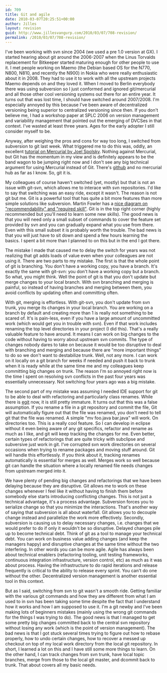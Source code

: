 ```yaml
---
id: 709
title: Git and agile
date: 2010-03-07T20:25:51+00:00
author: Jilles
layout: revision
guid: http://www.jillesvangurp.com/2010/03/07/708-revision/
permalink: /2010/03/07/708-revision/
---
```

I've been working with svn since 2004 (we used a pre  1.0 version at GX). I started hearing about git around the 2006-2007 when the Linus Torvalds replacement for Bitkeeper started maturing enough for other people to use it. I met people working on Maemo (the Debian based OS for the N770, N800, N810, and recently the N900) in Nokia who were really enthusiastic about it in 2008. They had to use it to work with all the upstream projects Maemo depends on and they loved it. When I moved to Berlin everybody there was using subversion so I just conformed and ignored git/mercurial and all those other cool versioning systems out there for an entire year. It turns out that was lost time, I should have switched around 2007/2008. I'm especially annoyed by this because I've been aware of decentralized versioning being superior to centralized versioning since then. If you don't believe me, I had a workshop paper at SPLC 2006 on version management and variability management that pointed out the emerging of DVCSes in that context. I've wasted at least three years. Ages for the early adopter I still consider myself to be.

Anyway, after weighing the pros and cons for way too long, I switched from subversion to git last week. What triggered me to do this was, oddly, an excellent <a href="http://hginit.com/00.html">tutorial on Mercurial by Joel Spolsky</a>. Nothing against Mercurial, but Git has the momentum in my view and is definitely appears to be the band wagon to be jumping right now and I don't see any big technical argument for using Mercurial instead of Git. There's <a href="http://github.com/">github</a> and no mercurial hub as far as I know. So, git it is.

My colleagues of course haven't switched (yet, mostly) but that is not an issue with git-svn, which allows me to interace with svn repositories. I'd like to say that switching was an easy ride, except it wasn't. The reason is not git but me.  Git is a powerful tool that has quite a bit more features than more simple solutions like subversion. Martin Fowler has a <a href="http://martinfowler.com/bliki/VersionControlTools.html">nice diagram on "recommendability" and "required skill"</a>. Git is in the top right corner (highly recommended but you'll need to learn some new skills). The good news is that you will need only a small subset of commands to cover the feature set provided by svn and you can gradually expand what you use from there. Even with this small subset it is probably worth the trouble. The bad news is that you will just have to sit down and spend a few hours learning the basics. I spent a bit more than I planned to on this but in the end I got there.

The mistake I made that caused me to delay the switch for years was not realizing that git adds loads of value even when your colleagues are not using it. There are two parts to my mistake. The first is that the whole point of git is branching. You don't have a working copy, you have a branch. It's exactly the same with git-svn: you don't have a working copy but a branch. So what, you might think. Well the point of git is that you don't update but merge changes to your local branch. With svn branching and merging is painful, so instead of having branches and merging between them, you avoid conflicts by updating often and committing often. 

With git, merging is effortless. With git-svn, you don't update from svn trunk, you merge its changes in your local branch. You are working on a branch by default and creating more than 1 is really not something to be scared of. It's is pain-less, even if you have a large amount of uncommitted work (which would get you in trouble with svn). Even if that work includes renaming the top level directories in your project (I did this). That's a really valuable feature to have around. It means I can work on big changes to the code without having to worry about upstream svn commits. The type of changes nobody dares to take on because it would be too disruptive to deal with branching and merging and because there are "more important things" to do so we don't want to destabilize trunk. Well, not any more. I can work on it locally  on a git branch for weeks if needed and push it back to trunk when it is ready while at the same time me and my colleagues keep committing big changes on trunk. The reason I'm so annoyed right now is the time I spent on resolving svn conflicts in the past four years was essentially unnecessary. Not switching four years ago was a big mistake.

The second part of my mistake was assuming I needed IDE support for git to be able to deal with refactoring and particularly class renames. While there is <a href="http://www.eclipse.org/egit/">egit</a> now, it is still pretty immature. It turns out that this was a false assumption. If you rename a file in a git repository and commit the file, Git will automatically figure out that the file was renamed, you don't need to tell git that the file was renamed. A simple "mv foo.java bar.java" will work. On directories too. This is a really cool feature. So I can develop in eclipse without it even being aware of any git specifics, refactor and rename as much as I like, and git will keep tracking the changes for me. Even better, certain types of refactorings that are quite tricky with subclipse and subversive just work in git. I've corrupted svn work directories on several occasions when trying to rename packages and moving stuff around. Git will handle this effortlessly. If you think about it, tracking renames automatically is essential for merges as well. Merges work so well because git can handle the situation where a locally renamed file needs changes from upstream merged into it. 

We have plenty of pending big changes and refactorings that we have been delaying because they are disruptive. Git allows me to work on these changes whenever I feel like it without having to finish them before somebody else starts introducing conflicting changes. This is not just a technical advantage, it's a process advantage. Subversion forces you to serialize change so that you minimize the interactions. That's another way of saying that subversion is all about waterfall. Git allows you to decouple change instead and parallelize the work more effectively. Secondly, subversion is causing us to delay necessary changes, i.e. changes that we would prefer to do if only it wouldn't be so disruptive. Delayed changes pile up to become technical debt. Think of git as a tool to manage your technical debt. You can work on business value adding changes (and keep the managers happy) and disruptive changes at the same time without the two interfering. In other words you can be more agile. Agile has always been about technical enablers (refactoring tooling, unit testing frameworks, continuous integration infrastructure, version control, etc) as much as it was about process. Having the infrastructure to do rapid iterations and release frequently is critical to the ability to release every sprint. You can't do one without the other. Decentralized version management is another essential tool in this context. 

But as I said, switching from svn to git wasn't a smooth ride. Getting familiar with the various git commands and how they are different from what I am used to in svn has been taking some time despite the fact that I understand how it works and how I am supposed to use it. I'm a git newby and I've been making lots of beginners mistakes (mainly using the wrong git commands for the things I was trying to do). The good news is that I managed to get some pretty big changes committed back to the central svn repository without losing any work (which is the point of version management). The bad news is that I got stuck several times trying to figure out how to rebase properly, how to undo certain changes, how to recover a messed up checkout on top of my local work directory from the local git repository. In short, I learned a lot on this and I have still some more things to learn. On the other hand, I can track changes from svn trunk, have local topic branches, merge from those to the local git master, and dcommit back to trunk. That about covers all my basic needs.